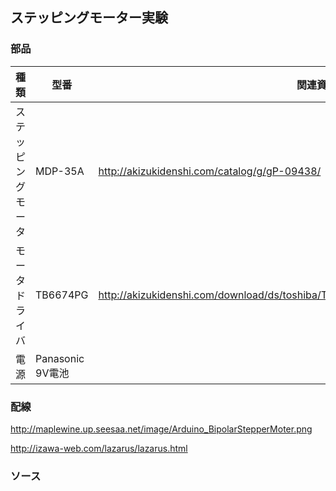 
## ステッピングモーター実験
### 部品
|種類| 型番 | 関連資料 |
|---|---|---|
|ステッピングモータ |MDP-35A |http://akizukidenshi.com/catalog/g/gP-09438/|
|モータドライバ     |TB6674PG|http://akizukidenshi.com/download/ds/toshiba/TB6674_ja.pdf#search=%27TB6674PG%27|
|電源            |Panasonic 9V電池|    |

### 配線
http://maplewine.up.seesaa.net/image/Arduino_BipolarStepperMoter.png

http://izawa-web.com/lazarus/lazarus.html

### ソース

